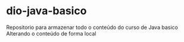 # dio-java-basico
Repositorio para armazenar todo o conteúdo do curso de Java basico
Alterando o conteúdo de forma local